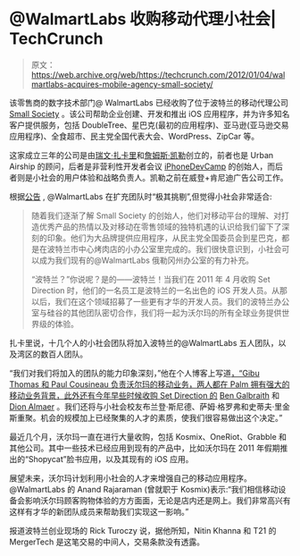 # @WalmartLabs 收购移动代理小社会| TechCrunch

> 原文：<https://web.archive.org/web/https://techcrunch.com/2012/01/04/walmartlabs-acquires-mobile-agency-small-society/>

该零售商的数字技术部门@ WalmartLabs 已经收购了位于波特兰的移动代理公司 [Small Society](https://web.archive.org/web/20230403221622/http://smallsociety.com/) 。该公司帮助企业创建、开发和推出 iOS 应用程序，并为许多知名客户提供服务，包括 DoubleTree、星巴克(最初的应用程序)、亚马逊(亚马逊交易应用程序)、全食超市、民主党全国代表大会、WordPress、ZipCar 等。

这家成立三年的公司是由[瑞文·扎卡里](https://web.archive.org/web/20230403221622/http://www.crunchbase.com/person/raven-zachary)和[詹姆斯·凯勒](https://web.archive.org/web/20230403221622/http://www.crunchbase.com/person/james-keller)创立的，前者也是 Urban Airship 的顾问，后者是非营利性开发者会议 [iPhoneDevCamp](https://web.archive.org/web/20230403221622/http://www.crunchbase.com/company/iphonedevcamp) 的创始人，而后者则是小社会的用户体验和战略负责人。凯勒之前在威登+肯尼迪广告公司工作。

根据[公告](https://web.archive.org/web/20230403221622/http://walmartlabs.blogspot.com/2012/01/small-is-new-big.html) , @WalmartLabs 在扩充团队时“极其挑剔”,但觉得小社会非常适合:

> 随着我们逐渐了解 Small Society 的创始人，他们对移动平台的理解、对打造优秀产品的热情以及对移动在零售领域的独特机遇的认识给我们留下了深刻的印象。他们为大品牌提供应用程序，从民主党全国委员会到星巴克，都是在波特兰市中心烤肉店的小办公室里完成的。我们很快意识到，小社会可以成为我们现有的@WalmartLabs 俄勒冈州办公室的有力补充。
> 
> “波特兰？”你说呢？是的——波特兰！当我们在 2011 年 4 月收购 Set Direction 时，他们的一名员工是波特兰的一名出色的 iOS 开发人员。从那以后，我们在这个领域招募了一些更有才华的开发人员。我们的波特兰办公室与硅谷的其他团队密切合作，我们将一起为沃尔玛的所有全球业务提供世界级的体验。

扎卡里说，十几个人的小社会团队将加入波特兰的@WalmartLabs 五人团队，以及湾区的数百人团队。

“我们对我们将加入的团队的能力印象深刻，”他在个人博客上写道[，“Gibu Thomas 和 Paul Cousineau 负责沃尔玛的移动业务，两人都在 Palm 拥有强大的移动业务背景，此外还有今年早些时候收购 Set Direction 的](https://web.archive.org/web/20230403221622/http://raven.me/2012/01/04/walmart/) [Ben Galbraith](https://web.archive.org/web/20230403221622/http://benzilla.galbraiths.org/2011/06/09/what-do-set-direction-and-walmart-have-in-common/) 和 [Dion Almaer](https://web.archive.org/web/20230403221622/http://almaer.com/blog/helping-set-direction-at-walmart) 。我们还将与小社会校友布兰登·斯尼德、萨姆·格罗弗和史蒂夫·里金斯重聚。机会的规模加上已经聚集的人才的素质，使我们很容易做出这个决定。”

最近几个月，沃尔玛一直在进行大量收购，包括 Kosmix、OneRiot、Grabble 和其他公司。其中一些技术已经应用到现有的产品中，比如沃尔玛在 2011 年假期推出的“Shopycat”脸书应用，以及其现有的 iOS 应用。

展望未来，沃尔玛计划利用小社会的人才来增强自己的移动应用程序。@WalmartLabs 的 Anand Rajaraman (曾就职于 Kosmix)表示:“我们相信移动设备会影响沃尔玛顾客购物体验的方方面面，无论是店内还是网上。我们非常高兴有这样有才华的新团队成员来帮助我们实现这一影响。”

报道波特兰创业现场的 Rick Turoczy 说，据他所知，Nitin Khanna 和 T21 的 MergerTech 是这笔交易的中间人，交易条款没有透露。